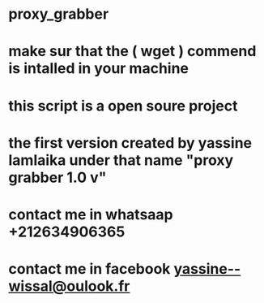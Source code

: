 # proxy_grabber
# make sur that the ( wget ) commend is intalled in your machine
# this script is a open soure project
# the first version created by yassine lamlaika under that name "proxy grabber 1.0 v"
# contact me in whatsaap +212634906365
# contact me in facebook yassine--wissal@oulook.fr
